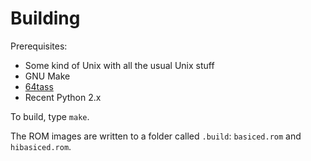 # Building

Prerequisites:

* Some kind of Unix with all the usual Unix stuff
* GNU Make
* [64tass](https://sourceforge.net/projects/tass64/)
* Recent Python 2.x

To build, type `make`.

The ROM images are written to a folder called `.build`: `basiced.rom`
and `hibasiced.rom`.

